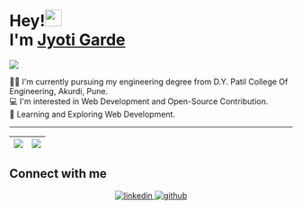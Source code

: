 # Hey!<img src="https://raw.githubusercontent.com/MartinHeinz/MartinHeinz/master/wave.gif" width="30px"> <br/> I'm [Jyoti Garde](https://github.com/JyotiGarde-27)

<img src="https://media-exp1.licdn.com/dms/image/C4D16AQFjk15JoWgrww/profile-displaybackgroundimage-shrink_350_1400/0/1639939424016?e=1645660800&v=beta&t=Nsv3Zrtds6yd9EQXd27lSus2sw3Vu4WFKgRRlMw7Jqs">

👩‍🎓 I'm currently pursuing my engineering degree from D.Y. Patil College Of Engineering, Akurdi, Pune. <br />
💻 I'm interested in Web Development and Open-Source Contribution. <br />
🚀 Learning and Exploring Web Development.

---

|<img src="https://github-readme-stats.vercel.app/api?username=JyotiGarde-27&show_icons=true&theme=tokyonight"/>|<img src="https://github-readme-streak-stats.herokuapp.com/?user=JyotiGarde-27&theme=tokyonight"/>|
|---|---|

 ## Connect with me  
<div align="center">
 <a href="https://www.linkedin.com/in/jyoti2714/" target="_blank">
<img src=https://img.shields.io/badge/linkedin-%231E77B5.svg?&style=for-the-badge&logo=linkedin&logoColor=white alt=linkedin style="margin-bottom: 5px;" />
</a>
<a href="https://github.com/JyotiGarde-27" target="_blank">
<img src=https://img.shields.io/badge/github-%2324292e.svg?&style=for-the-badge&logo=github&logoColor=white alt=github style="margin-bottom: 5px;" />
</a>

 
